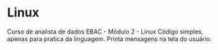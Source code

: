 # Linux
Curso de analista de dados EBAC - Módulo 2 - Linux
Código simples, apenas para pratica da linguagem.
Printa mensagens na tela do usuário.

